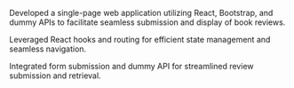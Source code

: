 Developed a single-page web application utilizing React, Bootstrap, and dummy APIs to facilitate seamless submission and display of book reviews.

Leveraged React hooks and routing for efficient state management and seamless navigation.

Integrated form submission and dummy API for streamlined review submission and retrieval.
